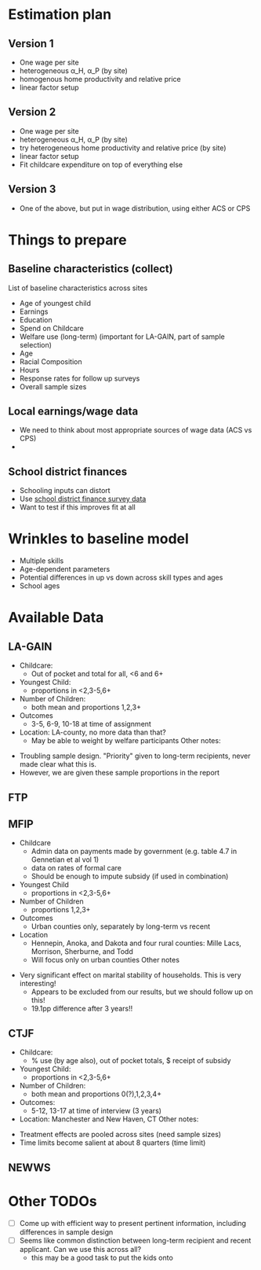 # Estimation plan
## Version 1
- One wage per site
- heterogeneous α_H, α_P (by site)
- homogenous home productivity and relative price
- linear factor setup

## Version 2
- One wage per site
- heterogeneous α_H, α_P (by site)
- try heterogeneous home productivity and relative price (by site)
- linear factor setup
- Fit childcare expenditure on top of everything else

## Version 3
- One of the above, but put in wage distribution, using either ACS or CPS


# Things to prepare
## Baseline characteristics (collect)
List of baseline characteristics across sites
- Age of youngest child
- Earnings
- Education
- Spend on Childcare
- Welfare use (long-term) (important for LA-GAIN, part of sample selection)
- Age
- Racial Composition
- Hours
- Response rates for follow up surveys
- Overall sample sizes

## Local earnings/wage data
- We need to think about most appropriate sources of wage data (ACS vs CPS)
-

## School district finances
- Schooling inputs can distort
- Use [school district finance survey data](https://nces.ed.gov/ccd/f33agency.asp)
- Want to test if this improves fit at all

# Wrinkles to baseline model
- Multiple skills
- Age-dependent parameters
- Potential differences in up vs down across skill types and ages
- School ages

# Available Data
## LA-GAIN
- Childcare:
  * Out of pocket and total for all, <6 and 6+
- Youngest Child:
  * proportions in <2,3-5,6+
- Number of Children:
  * both mean and proportions 1,2,3+
- Outcomes
  * 3-5, 6-9, 10-18 at time of assignment
- Location: LA-county, no more data than that?
  * May be able to weight by welfare participants
Other notes:
* Troubling sample design. "Priority" given to long-term recipients, never made clear what this is.
* However, we are given these sample proportions in the report
## FTP
## MFIP
- Childcare
  * Admin data on payments made by government (e.g. table 4.7 in Gennetian et al vol 1)
  * data on rates of formal care
  * Should be enough to impute subsidy (if used in combination)
- Youngest Child
  * proportions in <2,3-5,6+
- Number of Children
  * proportions 1,2,3+
- Outcomes
  * Urban counties only, separately by long-term vs recent
- Location
  * Hennepin, Anoka, and Dakota and four rural counties: Mille Lacs, Morrison, Sherburne, and Todd
  * Will focus only on urban counties
Other notes
* Very significant effect on marital stability of households. This is very interesting!
  - Appears to be excluded from our results, but we should follow up on this!
  - 19.1pp difference after 3 years!!
## CTJF
- Childcare:
  * % use (by age also), out of pocket totals, $ receipt of subsidy
- Youngest Child:
  * proportions in <2,3-5,6+
- Number of Children:
  * both mean and proportions 0(?),1,2,3,4+
- Outcomes:
  * 5-12, 13-17 at time of interview (3 years)
- Location: Manchester and New Haven, CT
Other notes:
* Treatment effects are pooled across sites (need sample sizes)
* Time limits become salient at about 8 quarters (time limit)
## NEWWS


# Other TODOs
- [ ] Come up with efficient way to present pertinent information, including differences in sample design
- [ ] Seems like common distinction between long-term recipient and recent applicant. Can we use this across all?
  * this may be a good task to put the kids onto
